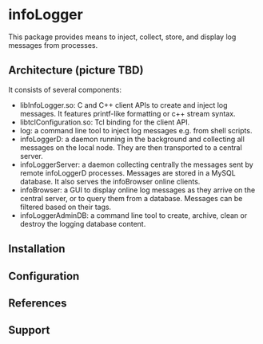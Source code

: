 # infoLogger

This package provides means to inject, collect, store, and display log messages
from processes.

## Architecture (picture TBD)

It consists of several components:
* libInfoLogger.so: C and C++ client APIs to create and inject log messages. It features printf-like
formatting or c++ stream syntax.
* libtclConfiguration.so: Tcl binding for the client API.
* log: a command line tool to inject log messages e.g. from shell scripts.
* infoLoggerD: a daemon running in the background and collecting
all messages on the local node. They are then transported to a central server.
* infoLoggerServer: a daemon collecting centrally the messages sent by
remote infoLoggerD processes. Messages are stored in a MySQL database. It also serves the infoBrowser online clients.
* infoBrowser: a GUI to display online log messages as they arrive on the central server, or to query
them from a database. Messages can be filtered based on their tags.
* infoLoggerAdminDB: a command line tool to create, archive, clean or destroy
the logging database content.



## Installation

## Configuration

## References

## Support
